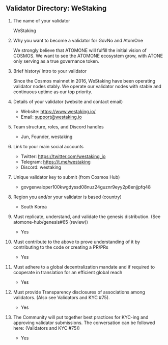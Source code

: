 ## Validator Directory: WeStaking

1) The name of your validator

    WeStaking

2) Why you want to become a validator for GovNo and AtomOne

    We strongly believe that ATOMONE will fulfill the initial vision of COSMOS. We want to see the ATOMONE ecosystem grow, with ATONE only serving as a true governance token.

3) Brief history/ Intro to your validator

    Since the Cosmos mainnet in 2016, WeStaking have been operating validator nodes stably. We operate our validator nodes with stable and continuous uptime as our top priority.

4) Details of your validator (website and contact email)

    - Website: https://www.westaking.io/
    - Email: support@westaking.io

5) Team structure, roles, and Discord handles

    - Jun, Founder, westaking

6) Link to your main social accounts

    - Twitter: https://twitter.com/westaking_io
    - Telegram: https://t.me/westaking
    - Discord: westaking

7) Unique validator key to submit (from Cosmos Hub)

    - govgenvaloper100kwgdyssd08nuz24guznr9eyy2p8enjjpfq48

8) Region you and/or your validator is based (country)
    - South Korea
  
9) Must replicate, understand, and validate the genesis distribution. (See atomone-hub/genesis#65 (review))
    - Yes

10) Must contribute to the above to prove understanding of it by contributing to the code or creating a PR/PRs
    - Yes

11) Must adhere to a global decentralization mandate and if required to cooperate in translation for an efficient global reach
    - Yes

12) Must provide Transparency disclosures of associations among validators. (Also see Validators and KYC #75).
    - Yes
    
13) The Community will put together best practices for KYC-ing and approving validator submissions. The conversation can be followed here: (Validators and KYC #75))
    - Yes


